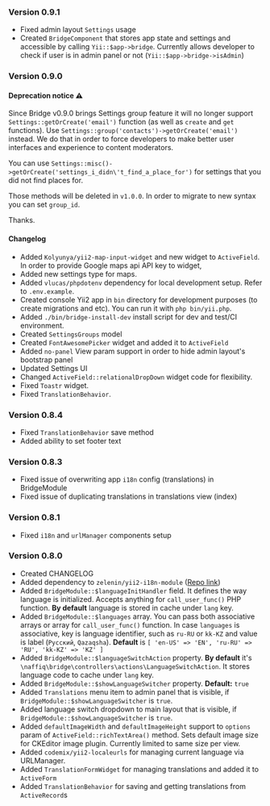 ### Version 0.9.1

- Fixed admin layout `Settings` usage
- Created `BridgeComponent` that stores app state and settings and accessible by calling `Yii::$app->bridge`. 
Currently allows developer to check if user is in admin panel or not (`Yii::$app->bridge->isAdmin`)

### Version 0.9.0

#### Deprecation notice ⚠️

Since Bridge v0.9.0 brings Settings group feature it will no longer support
`Settings::getOrCreate('email')` function (as well as `create` and `get` functions). Use `Settings::group('contacts')->getOrCreate('email')` instead.
We do that in order to force developers to make better user interfaces and experience to content moderators.

You can use `Settings::misc()->getOrCreate('settings_i_didn\'t_find_a_place_for')` for
settings that you did not find places for.

Those methods will be deleted in `v1.0.0`. In order to migrate to new syntax you can set
`group_id`.

Thanks.

#### Changelog

- Added `Kolyunya/yii2-map-input-widget` and new widget to `ActiveField`. 
In order to provide Google maps api API key to widget,  
- Added new settings type for maps.
- Added `vlucas/phpdotenv` dependency for local development setup. Refer to `.env.example`.
- Created console Yii2 app in `bin` directory for development purposes (to create migrations and etc). 
You can run it with `php bin/yii.php`.
- Added `./bin/bridge-install-dev` install script for dev and test/CI environment.
- Created `SettingsGroups` model
- Created `FontAwesomePicker` widget and added it to `ActiveField`
- Added `no-panel` View param support in order to hide admin layout's bootstrap panel
- Updated Settings UI
- Changed `ActiveField::relationalDropDown` widget code for flexibility.
- Fixed `Toastr` widget.
- Fixed `TranslationBehavior`.

### Version 0.8.4

- Fixed `TranslationBehavior` save method
- Added ability to set footer text

### Version 0.8.3

- Fixed issue of overwriting app `i18n` config (translations) in BridgeModule
- Fixed issue of duplicating translations in translations view (index)   

### Version 0.8.1

- Fixed `i18n` and `urlManager` components setup

### Version 0.8.0

- Created CHANGELOG
- Added dependency to `zelenin/yii2-i18n-module` ([Repo link](https://github.com/zelenin/yii2-i18n-module))
- Added `BridgeModule::$languageInitHandler` field. It defines the way language is initialized. 
Accepts anything for `call_user_func()` PHP function.
**By default** language is stored in cache under `lang` key.
- Added `BridgeModule::$languages` array. You can pass both associative arrays or array for `call_user_func()` function.
In case `languages` is associative, key is language identifier, such as `ru-RU` or `kk-KZ` and value is label (`Русский`, `Qazaqsha`).
**Default** is ` [ 'en-US' => 'EN', 'ru-RU' => 'RU', 'kk-KZ' => 'KZ' ] `
- Added `BridgeModule::$languageSwitchAction` property. **By default** it's `\naffiq\bridge\controllers\actions\LanguageSwitchAction`.
It stores language code to cache under `lang` key.
- Added `BridgeModule::$showLanguageSwitcher` property. **Default:** `true`
- Added `Translations` menu item to admin panel that is visible, if `BridgeModule::$showLanguageSwitcher` is `true`. 
- Added language switch dropdown to main layout that is visible, if `BridgeModule::$showLanguageSwitcher` is `true`.
- Added `defaultImageWidth` and `defaultImageHeight` support to `options` param of `ActiveField::richTextArea()` method. 
Sets default image size for CKEditor image plugin. Currently limited to same size per view.
- Added `codemix/yii2-localeurls` for managing current language via URLManager.
- Added `TranslationFormWidget` for managing translations and added it to `ActiveForm`
- Added `TranslationBehavior` for saving and getting translations from `ActiveRecord`s
